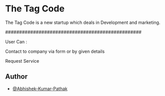 
# The Tag Code

The Tag Code is a new startup which deals in Development and marketing.

#################################################

User Can :

Contact to company via form or by given details

Request Service


## Author

- [@Abhishek-Kumar-Pathak](https://www.github.com/Abhishek-Kumar-Pathak)

